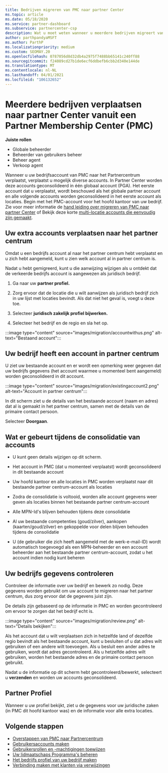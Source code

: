 ```yaml
---
title: Bedrijven migreren van PMC naar partner Center
ms.topic: article
ms.date: 05/18/2020
ms.service: partner-dashboard
ms.subservice: partnercenter-csp
description: Wat u moet weten wanneer u meerdere bedrijven migreert van het Partner Membership Center (PMC) naar het partner centrum en consolideert u deze in een algemeen partner account.
author: parthpandyaMSFT
ms.author: ParthP
ms.localizationpriority: medium
ms.custom: SEOMAY.20
ms.openlocfilehash: 0787056d8d32db4a2975f7488bb65141c240ff88
ms.sourcegitcommit: f24089cd27b1de6ecf6ddbefb6cbb2d340e144de
ms.translationtype: MT
ms.contentlocale: nl-NL
ms.lasthandoff: 04/01/2021
ms.locfileid: "106132652"
---
```

# <a name="moving-multiple-companies-to-partner-center-from-partner-membership-center-pmc"></a>Meerdere bedrijven verplaatsen naar partner Center vanuit een Partner Membership Center (PMC)

**Juiste rollen**

- Globale beheerder
- Beheerder van gebruikers beheer
- Beheer agent
- Verkoop agent

Wanneer u uw bedrijfsaccount van PMC naar het Partnercentrum verplaatst, verplaatst u mogelijk diverse accounts. In Partner Center worden deze accounts geconsolideerd in één globaal account (PGA). Het eerste account dat u verplaatst, wordt beschouwd als het globale partner account en alle volgende accounts worden geconsolideerd in het eerste account als locaties. Begin met het PMC-account voor het hoofd kantoor van uw bedrijf. Zie voor meer informatie de [hand leiding over migreren van PMC naar partner Center](guide-to-migration.md) of Bekijk deze korte [multi-locatie accounts die eenvoudig zijn gemaakt](https://vimeo.com/290335248).

## <a name="move-your-additional-accounts-into-partner-center"></a>Uw extra accounts verplaatsen naar het partner centrum

Omdat u een bedrijfs account al naar het partner centrum hebt verplaatst en u zich hebt aangemeld, kunt u zien welk account al in partner centrum is.

Nadat u hebt gemigreerd, kunt u die aanwijzing wijzigen als u ontdekt dat de verkeerde bedrijfs account is aangewezen als juridisch bedrijf.

1. Ga naar uw **partner profiel.**

2. Zorg ervoor dat de locatie die u wilt aanwijzen als juridisch bedrijf zich in uw lijst met locaties bevindt. Als dat niet het geval is, voegt u deze toe.

3. Selecteer **juridisch zakelijk profiel bijwerken.**

4. Selecteer het bedrijf en de regio en sla het op.

:::image type="content" source="images/migration/accountwithus.png" alt-text="Bestaand account":::

## <a name="your-company-has-an-account-in-partner-center"></a>Uw bedrijf heeft een account in partner centrum

U ziet uw bestaande account en er wordt een opmerking weer gegeven dat uw bedrijfs gegevens (het account waarmee u momenteel bent aangemeld) worden geconsolideerd in dit account.

:::image type="content" source="images/migration/existingaccount2.png" alt-text="Account in partner centrum":::

In dit scherm ziet u de details van het bestaande account (naam en adres) dat al is gemaakt in het partner centrum, samen met de details van de primaire contact persoon.

Selecteer **Doorgaan**.

## <a name="what-happens-during-consolidation-of-accounts"></a>Wat er gebeurt tijdens de consolidatie van accounts

- U kunt geen details wijzigen op dit scherm.

- Het account in PMC (dat u momenteel verplaatst) wordt geconsolideerd in dit bestaande account

- Uw hoofd kantoor en alle locaties in PMC worden verplaatst naar dit bestaande partner centrum-account als locaties

- Zodra de consolidatie is voltooid, worden alle account gegevens weer geven als locaties binnen het bestaande partner centrum-account

- Alle MPN-Id's blijven behouden tijdens deze consolidatie

- Al uw bestaande competenties (goud/zilver), aankopen (kaarten/goud/zilver) en gekoppelde voor delen blijven behouden tijdens de consolidatie

- U (de gebruiker die zich heeft aangemeld met de werk-e-mail-ID) wordt automatisch toegevoegd als een MPN-beheerder en een account beheerder aan het bestaande partner centrum-account, zodat u het account indien nodig kunt beheren

## <a name="review-your-company-information"></a>Uw bedrijfs gegevens controleren

Controleer de informatie over uw bedrijf en bewerk zo nodig.  Deze gegevens worden gebruikt om uw account te migreren naar het partner centrum, dus zorg ervoor dat de gegevens juist zijn.

De details zijn gebaseerd op de informatie in PMC en worden gecontroleerd om ervoor te zorgen dat het bedrijf echt is.


:::image type="content" source="images/migration/review.png" alt-text="Details bekijken":::

Als het account dat u wilt verplaatsen zich in hetzelfde land of dezelfde regio bevindt als het bestaande account, kunt u besluiten of u dat adres wilt gebruiken of een andere wilt toevoegen. Als u besluit een ander adres te gebruiken, wordt dat adres gecontroleerd. Als u hetzelfde adres wilt gebruiken, worden het bestaande adres en de primaire contact persoon gebruikt.

Nadat u de informatie op dit scherm hebt gecontroleerd/bewerkt, selecteert u **verzenden** en worden uw accounts geconsolideerd.

## <a name="partner-profile"></a>Partner Profiel

Wanneer u uw profiel bekijkt, ziet u de gegevens voor uw juridische zaken (in PMC dit hoofd kantoor was) en de informatie voor alle extra locaties.

## <a name="next-steps"></a>Volgende stappen

- [Overstappen van PMC naar Partnercentrum](move-pmc-pc-map.md)
- [Gebruikersaccounts maken](create-user-accounts-and-set-permissions.md)
- [Gebruikersrollen en -machtigingen toewijzen](permissions-overview.md)
- [Uw lidmaatschaps Programma's beheren](renew-mpn-offers.md)
- [Het bedrijfs profiel van uw bedrijf maken](create-a-marketing-profile.md)
- [Verbinding maken met klanten via verwijzingen](manage-leads.md)
